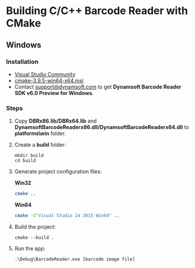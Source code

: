 # Building C/C++ Barcode Reader with CMake

## Windows
### Installation
* [Visual Studio Community](https://www.visualstudio.com/downloads/)
* [cmake-3.9.5-win64-x64.msi](https://cmake.org/files/v3.9/cmake-3.9.5-win64-x64.msi)
* Contact support@dynamsoft.com to get **Dynamsoft Barcode Reader SDK v6.0 Preview for Windows**.

### Steps
1. Copy **DBRx86.lib/DBRx64.lib** and **DynamsoftBarcodeReaderx86.dll/DynamsoftBarcodeReaderx64.dll** to **platforms\win** folder.
2. Create a **build** folder:

    ```
    mkdir build
    cd build
    ```

3. Generate project configuration files: 

    **Win32**
    ```bash
    cmake ..
    ```

    **Win64**
    ```bash
    cmake -G"Visual Studio 14 2015 Win64" ..
    ```
5. Build the project:

    ```
    cmake --build . 
    ```
6. Run the app:

    ```
    .\Debug\BarcodeReader.exe [barcode image file]
    ```

